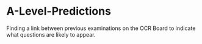 A-Level-Predictions
===================

Finding a link between previous examinations on the OCR Board to indicate what questions are likely to appear.
